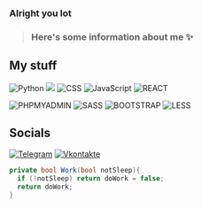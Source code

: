  ### Alright you lot
> ### Here's some information about me ✨

## My stuff
![Python](https://img.shields.io/badge/-Python-2d333b?style=for-the-badge&logo=python)
<img src="https://img.shields.io/badge/HTML-2d333b?style=for-the-badge&logo=html5"/>
![CSS](https://img.shields.io/badge/-CSS-2d333b?style=for-the-badge&logo=css3)
![JavaScript](https://img.shields.io/badge/-JavaScript-2d333b?style=for-the-badge&logo=JavaScript)
![REACT](https://img.shields.io/badge/-REACT-2d333b?style=for-the-badge&logo=React)
<!-- ![PHP](https://img.shields.io/badge/-PHP-2d333b?style=for-the-badge&logo=PHP) -->
![PHPMYADMIN](https://img.shields.io/badge/-PHPMYADMIN-2d333b?style=for-the-badge&logo=PHPMyAdmin)
![SASS](https://img.shields.io/badge/-SASS-2d333b?style=for-the-badge&logo=Sass)
![BOOTSTRAP](https://img.shields.io/badge/-BOOTSTRAP-2d333b?style=for-the-badge&logo=BOOTSTRAP)
![LESS](https://img.shields.io/badge/-LESS-2d333b?style=for-the-badge&logo=LESS)
## Socials
[![Telegram](https://img.shields.io/badge/-Telegram-2d333b?style=for-the-badge&logo=telegram&logoColor=27A0D9)](https://t.me/sc0ffs)
[![Vkontakte](https://img.shields.io/badge/-Vkontakte-2d333b?style=for-the-badge&logo=Vk&logoColor=4F7DB3)](https://vk.com/scoffs)

```C#
private bool Work(bool notSleep){
  if (!notSleep) return doWork = false; 
  return doWork; 
}     
```
